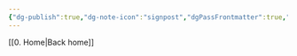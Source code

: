 ```yaml
---
{"dg-publish":true,"dg-note-icon":"signpost","dgPassFrontmatter":true,"noteIcon":"signpost","permalink":"/10-tags/rascunhos/","created":"2025-10-20T19:09:37.204+01:00","updated":"2025-10-21T20:01:09.634+01:00"}
---
```


[[0. Home\|Back home]]
